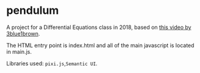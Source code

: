 # pendulum

A project for a Differential Equations class in 2018, based on [this video by 3blue1brown](https://www.youtube.com/watch?v=p_di4Zn4wz4&vl=pl). 

The HTML entry point is index.html and all of the main javascript is located in main.js.

Libraries used: `pixi.js`,`Semantic UI`.